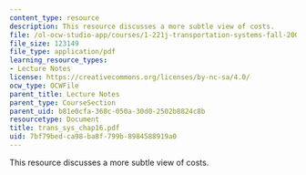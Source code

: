```yaml
---
content_type: resource
description: This resource discusses a more subtle view of costs.
file: /ol-ocw-studio-app/courses/1-221j-transportation-systems-fall-2004/7bf79bedca98ba8f799b8984588919a0_trans_sys_chap16.pdf
file_size: 123149
file_type: application/pdf
learning_resource_types:
- Lecture Notes
license: https://creativecommons.org/licenses/by-nc-sa/4.0/
ocw_type: OCWFile
parent_title: Lecture Notes
parent_type: CourseSection
parent_uid: b81e0cfa-368c-050a-30d0-2502b8824c8b
resourcetype: Document
title: trans_sys_chap16.pdf
uid: 7bf79bed-ca98-ba8f-799b-8984588919a0
---
```

This resource discusses a more subtle view of costs.